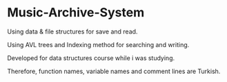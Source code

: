 # Music-Archive-System
Using data & file structures for save and read.

Using AVL trees and Indexing method for searching and writing.

Developed for data structures course while i was studying. 

Therefore, function names, variable names and comment lines are Turkish.
